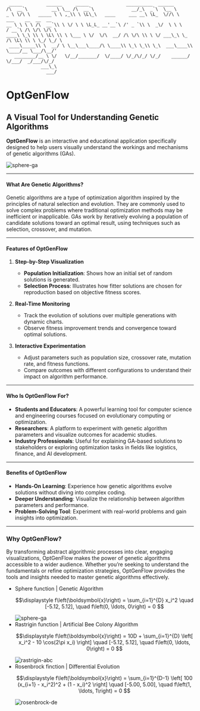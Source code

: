 ```text
 _____         ______     _____              __________  ______
/\  __`\         __\ \__ /\  __`\              __/_\  _`\  \__ \
_ \ \/\ \   _____ \ \ ,_\\ \ \L\_\   ____     ___ __\ \L_  \//\ \      ___    __  __  __
__ \ \ \ \ /\  __`\\ \ \/ \ \ \L_L_ __'__`\ /' _ `\\ \  _\/  \ \ \    / __`\ /\ \/\ \/\ \
____\ \_\ \\ \ \L\ \\ \ \___ \ \/  \/\  __/ /\ \/\ \\ \ \/ ___\_\ \_ /\ \L\ \\ \ \_/ \_/ \
 ____\_____\\ \  __/ \ \__\___\____/\ \____\\ \_\ \_\\ \_\  ___\____\\ \____/__ \___/\__/'
   ________/__ \ \/   \/__/_______/  \/____/ \/_/\/_/ \/_/    ______/ \/___/  _/___/\/_/
             ___\_\
               ___/
```

# OptGenFlow

## A Visual Tool for Understanding Genetic Algorithms  

**OptGenFlow** is an interactive and educational application specifically designed to help users visually understand the workings and mechanisms of genetic algorithms (GAs). 

![sphere-ga](./image/SPHERE_GA.gif)

---

#### **What Are Genetic Algorithms?**

Genetic algorithms are a type of optimization algorithm inspired by the principles of natural selection and evolution. They are commonly used to solve complex problems where traditional optimization methods may be inefficient or inapplicable. GAs work by iteratively evolving a population of candidate solutions toward an optimal result, using techniques such as selection, crossover, and mutation.  

---

#### **Features of OptGenFlow**  

1. **Step-by-Step Visualization**  
   - **Population Initialization**: Shows how an initial set of random solutions is generated.  
   - **Selection Process**: Illustrates how fitter solutions are chosen for reproduction based on objective fitness scores.  

2. **Real-Time Monitoring**  
   - Track the evolution of solutions over multiple generations with dynamic charts.  
   - Observe fitness improvement trends and convergence toward optimal solutions.  

3. **Interactive Experimentation**  
   - Adjust parameters such as population size, crossover rate, mutation rate, and fitness functions.  
   - Compare outcomes with different configurations to understand their impact on algorithm performance.  

---

#### **Who Is OptGenFlow For?**  

- **Students and Educators**: A powerful learning tool for computer science and engineering courses focused on evolutionary computing or optimization.  
- **Researchers**: A platform to experiment with genetic algorithm parameters and visualize outcomes for academic studies.  
- **Industry Professionals**: Useful for explaining GA-based solutions to stakeholders or exploring optimization tasks in fields like logistics, finance, and AI development.  

---

#### **Benefits of OptGenFlow**  

- **Hands-On Learning**: Experience how genetic algorithms evolve solutions without diving into complex coding.  
- **Deeper Understanding**: Visualize the relationship between algorithm parameters and performance.  
- **Problem-Solving Tool**: Experiment with real-world problems and gain insights into  optimization.  

---

### **Why OptGenFlow?**  

By transforming abstract algorithmic processes into clear, engaging visualizations, OptGenFlow makes the power of genetic algorithms accessible to a wider audience. Whether you’re seeking to understand the fundamentals or refine optimization strategies, OptGenFlow provides the tools and insights needed to master genetic algorithms effectively.

- Sphere function | Genetic Algorithm  
   ```math
   \displaystyle f\left(\boldsymbol{x}\right)  = \sum_{i=1}^{D} x_i^2  \quad
   [-5.12, 5.12], \quad f\left(0, \ldots, 0\right) = 0  
   ```
   ![sphere-ga](./image/SPHERE_GA.gif)  
- Rastrigin function | Artificial Bee Colony Algorithm  
   ```math
   \displaystyle f\left(\boldsymbol{x}\right)  = 10D + \sum_{i=1}^{D} \left[ x_i^2 - 10 \cos(2\pi x_i) \right]  \quad
   [-5.12, 5.12], \quad f\left(0, \ldots, 0\right) = 0  
   ```
   ![rastrigin-abc](./image/RASTRIGIN_ABC.gif)  
- Rosenbrock finction | Differential Evolution
   ```math  
   \displaystyle f\left(\boldsymbol{x}\right)  = \sum_{i=1}^{D-1} \left[ 100 (x_{i+1} - x_i^2)^2 + (1 - x_i)^2 \right]  \quad
   [-5.00, 5.00], \quad f\left(1, \ldots, 1\right) = 0  
   ```
   ![rosenbrock-de](./image/ROSENBROCK_DE.gif)  
